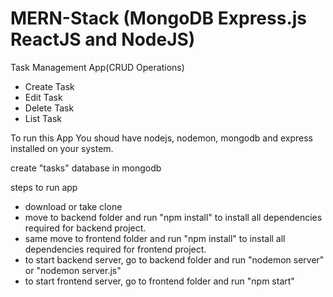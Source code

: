 # MERN-Stack (MongoDB Express.js ReactJS and NodeJS)
Task Management App(CRUD Operations)
- Create Task
- Edit Task
- Delete Task
- List Task

To run this App You shoud have nodejs, nodemon, mongodb and express installed on your system.

create "tasks" database in mongodb

steps to run app
- download or take clone
- move to backend folder and run "npm install" to install all dependencies required for backend project.
- same move to frontend folder and run "npm install" to install all dependencies required for frontend project.
- to start backend server, go to backend folder and run "nodemon server" or "nodemon server.js"
- to start frontend server, go to frontend folder and run "npm start"
